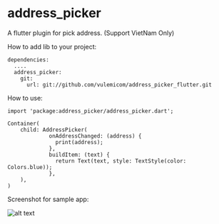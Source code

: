 # address_picker

A flutter plugin for pick address. (Support VietNam Only)

How to add lib to your project:

```
dependencies:
  ....
  address_picker:
    git:
      url: git://github.com/vulemicom/address_picker_flutter.git
```


How to use:

```
import 'package:address_picker/address_picker.dart';

Container(
    child: AddressPicker(
             onAddressChanged: (address) {
               print(address);
             },
             buildItem: (text) {
               return Text(text, style: TextStyle(color: Colors.blue));
             },
    ),
)

```

Screenshot for sample app:

![alt text](https://github.com/vulemicom/address_picker_flutter/blob/master/screenshot/screenshot.PNG)
